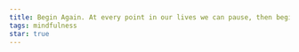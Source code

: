 ```yaml
---
title: Begin Again. At every point in our lives we can pause, then begin again, with a fresh, open-hearted, perspective.
tags: mindfulness
star: true
---
```

